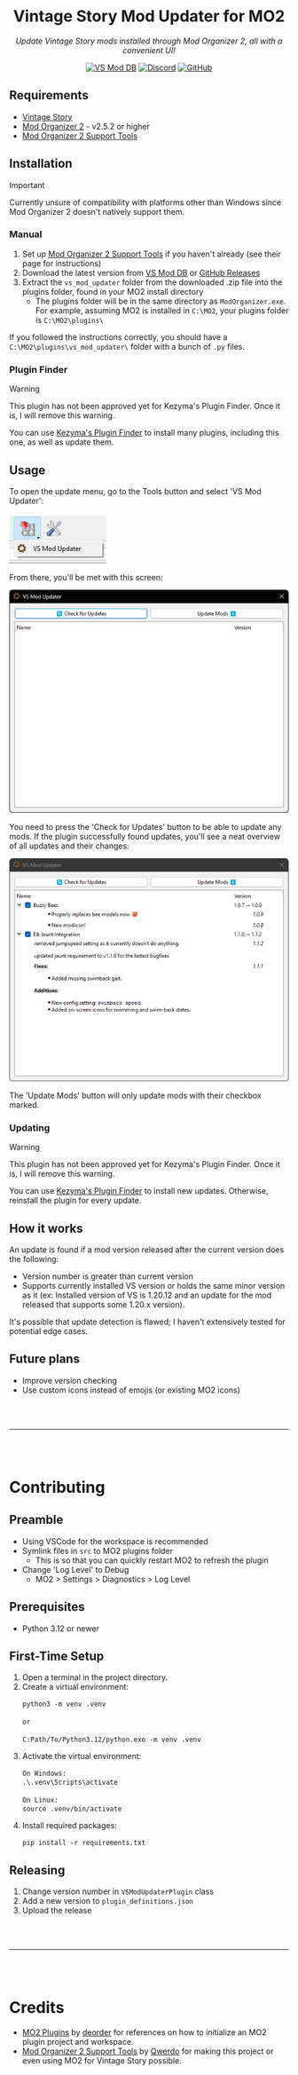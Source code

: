<div align="center">

<h1>Vintage Story Mod Updater for MO2</h1>

<em>Update Vintage Story mods installed through Mod Organizer 2, all with a convenient UI!</em>

<a href="https://mods.vintagestory.at/modupdaterformo"><img src="https://img.shields.io/badge/%E2%9A%99%EF%B8%8F-VS%20Mod%20DB-%23a6947b?style=flat&labelColor=%237d6b56" alt="VS Mod DB"></a>
<a href="https://discord.gg/sWVexFEWNZ"><img src="https://img.shields.io/discord/532779726343897104?style=flat&logo=discord&label=Discord&color=%237289da" alt="Discord"></a>
<a href="https://github.com/mosharky"><img src="https://img.shields.io/badge/GitHub-gray?style=flat&logo=github" alt="GitHub"></a>

</div>



## Requirements
- [Vintage Story](https://www.vintagestory.at/)
- [Mod Organizer 2](https://github.com/ModOrganizer2/modorganizer/releases) - v2.5.2 or higher
- [Mod Organizer 2 Support Tools](https://mods.vintagestory.at/vsmosupportplugin)


## Installation

> [!IMPORTANT]
> Currently unsure of compatibility with platforms other than Windows since Mod Organizer 2 doesn't natively support them.

### Manual
1. Set up [Mod Organizer 2 Support Tools](https://mods.vintagestory.at/vsmosupportplugin) if you haven't already (see their page for instructions)
2. Download the latest version from [VS Mod DB](https://mods.vintagestory.at/modupdaterformo#tab-files) or [GitHub Releases](https://github.com/mosharky/MO2-VS-Mod-Updater/releases)
3. Extract the `vs_mod_updater` folder from the downloaded .zip file into the plugins folder, found in your MO2 install directory
    - The plugins folder will be in the same directory as `ModOrganizer.exe`. For example, assuming MO2 is installed in `C:\MO2`, your plugins folder is `C:\MO2\plugins\`

If you followed the instructions correctly, you should have a `C:\MO2\plugins\vs_mod_updater\` folder with a bunch of `.py` files.

### Plugin Finder
> [!WARNING]
> This plugin has not been approved yet for Kezyma's Plugin Finder. Once it is, I will remove this warning.

You can use [Kezyma's Plugin Finder](https://kezyma.github.io/?p=pluginfinder) to install many plugins, including this one, as well as update them.


## Usage
To open the update menu, go to the Tools button and select 'VS Mod Updater':

![](https://raw.githubusercontent.com/mosharky/MO2-VS-Mod-Updater/refs/heads/main/assets/plugin_dropdown.png)


From there, you'll be met with this screen:

![](https://raw.githubusercontent.com/mosharky/MO2-VS-Mod-Updater/refs/heads/main/assets/plugin_ui.png)


You need to press the 'Check for Updates' button to be able to update any mods. If the plugin successfully found updates, you'll see a neat overview of all updates and their changes:

![](https://raw.githubusercontent.com/mosharky/MO2-VS-Mod-Updater/refs/heads/main/assets/updates_found.png)

The 'Update Mods' button will only update mods with their checkbox marked.

### Updating
> [!WARNING]
> This plugin has not been approved yet for Kezyma's Plugin Finder. Once it is, I will remove this warning.

You can use [Kezyma's Plugin Finder](https://kezyma.github.io/?p=pluginfinder) to install new updates. Otherwise, reinstall the plugin for every update.


## How it works
An update is found if a mod version released after the current version does the following:
- Version number is greater than current version
- Supports currently installed VS version or holds the same minor version as it (ex: Installed version of VS is 1.20.12 and an update for the mod released that supports some 1.20.x version).

It's possible that update detection is flawed; I haven't extensively tested for potential edge cases.


## Future plans
- Improve version checking
- Use custom icons instead of emojis (or existing MO2 icons)


<br>
<br>

***

<br>
<br>


# Contributing

## Preamble
- Using VSCode for the workspace is recommended
- Symlink files in `src` to MO2 plugins folder
    - This is so that you can quickly restart MO2 to refresh the plugin
- Change 'Log Level' to Debug
    - MO2 > Settings > Diagnostics > Log Level

## Prerequisites
- Python 3.12 or newer

## First-Time Setup
1. Open a terminal in the project directory.
2. Create a virtual environment:
   ```
   python3 -m venv .venv
   
   or
   
   C:Path/To/Python3.12/python.exe -m venv .venv
   ```
3. Activate the virtual environment:
   ```
   On Windows:
   .\.venv\Scripts\activate

   On Linux:
   source .venv/bin/activate
   ```
4. Install required packages:
   ```
   pip install -r requirements.txt
   ```

## Releasing
1. Change version number in `VSModUpdaterPlugin` class
2. Add a new version to `plugin_definitions.json`
3. Upload the release


<br>
<br>

***

<br>
<br>


# Credits
- [MO2 Plugins](https://github.com/deorder/mo2-plugins) by [deorder](https://github.com/deorder) for references on how to initialize an MO2 plugin project and workspace.
- [Mod Organizer 2 Support Tools](https://mods.vintagestory.at/vsmosupportplugin) by [Qwerdo](https://mods.vintagestory.at/show/user/adf3da0e8b6165d9e974) for making this project or even using MO2 for Vintage Story possible.